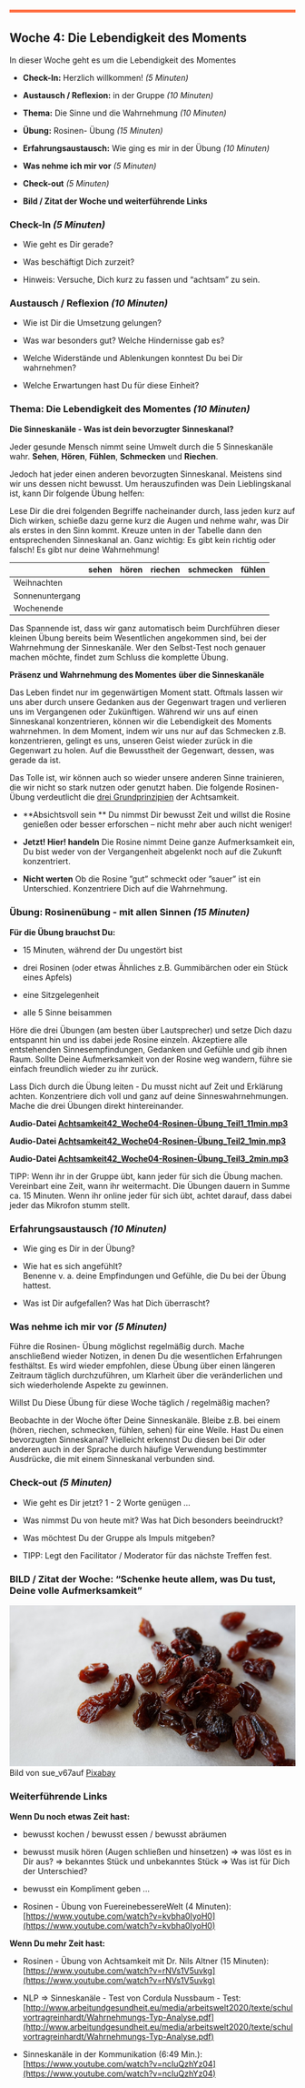 ![](./images/OrangeLine.png)

## Woche 4: Die Lebendigkeit des Moments

In dieser Woche geht es um die Lebendigkeit des Momentes

-   **Check-In:** Herzlich willkommen! *(5 Minuten)*

-   **Austausch / Reflexion:** in der Gruppe *(10 Minuten)*

-   **Thema:** Die Sinne und die Wahrnehmung *(10 Minuten)*

-   **Übung:** Rosinen- Übung *(15 Minuten)*

-   **Erfahrungsaustausch:** Wie ging es mir in der Übung *(10 Minuten)*

-   **Was nehme ich mir vor** *(5 Minuten)*

-   **Check-out** *(5 Minuten)*

-   **Bild / Zitat der Woche und weiterführende Links**

### Check-In *(5 Minuten)*

-   Wie geht es Dir gerade?

-   Was beschäftigt Dich zurzeit?

-   Hinweis: Versuche, Dich kurz zu fassen und “achtsam” zu sein.

### Austausch / Reflexion *(10 Minuten)*

-   Wie ist Dir die Umsetzung gelungen?

-   Was war besonders gut? Welche Hindernisse gab es?

-   Welche Widerstände und Ablenkungen konntest Du bei Dir wahrnehmen?

-   Welche Erwartungen hast Du für diese Einheit?

### Thema: Die Lebendigkeit des Momentes *(10 Minuten)*

**Die Sinneskanäle - Was ist dein bevorzugter Sinneskanal?**

Jeder gesunde Mensch nimmt seine Umwelt durch die 5 Sinneskanäle wahr.
**Sehen**, **Hören**, **Fühlen**, **Schmecken** und **Riechen**.

Jedoch hat jeder einen anderen bevorzugten Sinneskanal. Meistens sind
wir uns dessen nicht bewusst. Um herauszufinden was Dein Lieblingskanal
ist, kann Dir folgende Übung helfen:

Lese Dir die drei folgenden Begriffe nacheinander durch, lass jeden kurz
auf Dich wirken, schieße dazu gerne kurz die Augen und nehme wahr, was
Dir als erstes in den Sinn kommt. Kreuze unten in der Tabelle dann den
entsprechenden Sinneskanal an. Ganz wichtig: Es gibt kein richtig oder
falsch! Es gibt nur deine Wahrnehmung!

|                 | sehen | hören | riechen | schmecken | fühlen |
| --------------- | :---: | :---: | :-----: | :-------: | :----: |
| Weihnachten     |       |       |         |           |        |
| Sonnenuntergang |       |       |         |           |        |
| Wochenende      |       |       |         |           |        |

Das Spannende ist, dass wir ganz automatisch beim Durchführen dieser
kleinen Übung bereits beim Wesentlichen angekommen sind, bei der
Wahrnehmung der Sinneskanäle. Wer den Selbst-Test noch genauer machen
möchte, findet zum Schluss die komplette Übung.

**Präsenz und Wahrnehmung des Momentes** **über die Sinneskanäle**

Das Leben findet nur im gegenwärtigen Moment statt. Oftmals lassen wir
uns aber durch unsere Gedanken aus der Gegenwart tragen und verlieren
uns im Vergangenen oder Zukünftigen. Während wir uns auf einen
Sinneskanal konzentrieren, können wir die Lebendigkeit des Moments
wahrnehmen. In dem Moment, indem wir uns nur auf das Schmecken z.B.
konzentrieren, gelingt es uns, unseren Geist wieder zurück in die
Gegenwart zu holen. Auf die Bewusstheit der Gegenwart, dessen, was
gerade da ist.

Das Tolle ist, wir können auch so wieder unsere anderen Sinne
trainieren, die wir nicht so stark nutzen oder genutzt haben. Die
folgende Rosinen-Übung verdeutlicht die [drei
Grundprinzipien](http://mymindfulmoves.de/mindfulness/mindfulness/) der
Achtsamkeit.

-   **Absichtsvoll sein  **
    Du nimmst Dir bewusst Zeit und willst die Rosine genießen oder
    besser erforschen – nicht mehr aber auch nicht weniger!

-   **Jetzt! Hier! handeln**
    Die Rosine nimmt Deine ganze Aufmerksamkeit ein, Du bist weder von
    der Vergangenheit abgelenkt noch auf die Zukunft konzentriert.

-   **Nicht werten**
    Ob die Rosine ”gut” schmeckt oder ”sauer” ist ein Unterschied.
    Konzentriere Dich auf die Wahrnehmung.

### Übung: Rosinenübung - mit allen Sinnen *(15 Minuten)*

**Für die Übung brauchst Du:**

-   15 Minuten, während der Du ungestört bist

-   drei Rosinen (oder etwas Ähnliches z.B. Gummibärchen oder ein Stück eines Apfels)
    
-   eine Sitzgelegenheit

-   alle 5 Sinne beisammen

Höre die drei Übungen (am besten über Lautsprecher) und setze Dich dazu
entspannt hin und iss dabei jede Rosine einzeln. Akzeptiere alle
entstehenden Sinnesempfindungen, Gedanken und Gefühle und gib ihnen
Raum. Sollte Deine Aufmerksamkeit von der Rosine weg wandern, führe sie
einfach freundlich wieder zu ihr zurück.

Lass Dich durch die Übung leiten - Du musst nicht auf Zeit und Erklärung
achten. Konzentriere dich voll und ganz auf deine Sinneswahrnehmungen.
Mache die drei Übungen direkt hintereinander.

**Audio-Datei [Achtsamkeit42_Woche04-Rosinen-Übung_Teil1_11min.mp3](https://archive.org/download/Achtsamkeit-42/Achtsamkeit42_Woche04-Rosinen-%C3%9Cbung_Teil1_11min.mp3)**

**Audio-Datei [Achtsamkeit42_Woche04-Rosinen-Übung_Teil2_1min.mp3](https://archive.org/download/Achtsamkeit-42/Achtsamkeit42_Woche04-Rosinen-%C3%9Cbung_Teil2_1min.mp3)**

**Audio-Datei [Achtsamkeit42_Woche04-Rosinen-Übung_Teil3_2min.mp3](https://archive.org/download/Achtsamkeit-42/Achtsamkeit42_Woche04-Rosinen-%C3%9Cbung_Teil3_2min.mp3)**

TIPP: Wenn ihr in der Gruppe übt, kann jeder für sich die Übung
machen. Vereinbart eine Zeit, wann ihr weitermacht. Die Übungen dauern
in Summe ca. 15 Minuten. Wenn ihr online jeder für sich übt, achtet
darauf, dass dabei jeder das Mikrofon stumm stellt.

### Erfahrungsaustausch *(10 Minuten)*

-   Wie ging es Dir in der Übung?

-   Wie hat es sich angefühlt?  
    Benenne v. a. deine Empfindungen und Gefühle, die Du bei der Übung
    hattest.

-   Was ist Dir aufgefallen? Was hat Dich überrascht?

### Was nehme ich mir vor *(5 Minuten)*

Führe die Rosinen- Übung möglichst regelmäßig durch. Mache anschließend
wieder Notizen, in denen Du die wesentlichen Erfahrungen festhältst. Es
wird wieder empfohlen, diese Übung über einen längeren Zeitraum täglich
durchzuführen, um Klarheit über die veränderlichen und sich
wiederholende Aspekte zu gewinnen.

Willst Du Diese Übung für diese Woche täglich / regelmäßig machen?

Beobachte in der Woche öfter Deine Sinneskanäle. Bleibe z.B. bei einem
(hören, riechen, schmecken, fühlen, sehen) für eine Weile. Hast Du einen
bevorzugten Sinneskanal? Vielleicht erkennst Du diesen bei Dir oder
anderen auch in der Sprache durch häufige Verwendung bestimmter
Ausdrücke, die mit einem Sinneskanal verbunden sind.

### Check-out *(5 Minuten)*

-   Wie geht es Dir jetzt? 1 - 2 Worte genügen …

-   Was nimmst Du von heute mit? Was hat Dich besonders beeindruckt?

-   Was möchtest Du der Gruppe als Impuls mitgeben?

-   TIPP: Legt den Facilitator / Moderator für das nächste
    Treffen fest.

### BILD / Zitat der Woche: “Schenke heute allem, was Du tust, Deine volle Aufmerksamkeit”

![](./images/image10.png)
Bild von sue\_v67auf
[Pixabay](https://pixabay.com/de/?utm_source=link-attribution&utm_medium=referral&utm_campaign=image&utm_content=2847508)

### Weiterführende Links

**Wenn Du noch etwas Zeit hast:**

-   bewusst kochen / bewusst essen / bewusst abräumen

-   bewusst musik hören (Augen schließen und hinsetzen) =&gt; was löst
    es in Dir aus? =&gt; bekanntes Stück und unbekanntes Stück =&gt; Was
    ist für Dich der Unterschied?

-   bewusst ein Kompliment geben ...

-   Rosinen - Übung von FuereinebessereWelt (4 Minuten):
    [https://www.youtube.com/watch?v=kvbha0IyoH0](https://www.youtube.com/watch?v=kvbha0IyoH0)

**Wenn Du mehr Zeit hast:**

-   Rosinen - Übung von Achtsamkeit mit Dr. Nils Altner (15 Minuten):
    [https://www.youtube.com/watch?v=rNVs1V5uvkg](https://www.youtube.com/watch?v=rNVs1V5uvkg)

-   NLP =&gt; Sinneskanäle - Test von Cordula Nussbaum - Test:
    [http://www.arbeitundgesundheit.eu/media/arbeitswelt2020/texte/schulvortragreinhardt/Wahrnehmungs-Typ-Analyse.pdf](http://www.arbeitundgesundheit.eu/media/arbeitswelt2020/texte/schulvortragreinhardt/Wahrnehmungs-Typ-Analyse.pdf)

-   Sinneskanäle in der Kommunikation (6:49 Min.):
    [https://www.youtube.com/watch?v=ncIuQzhYz04](https://www.youtube.com/watch?v=ncIuQzhYz04)